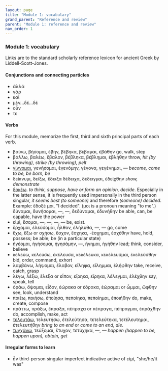 ```yaml
---
layout: page
title: "Module 1: vocabulary"
grand_parent: "Reference and review"
parent: "Module 1: reference and review"
nav_order: 1
---
```


### Module 1: vocabulary

Links are to the standard scholarly reference lexicon for ancient Greek by Liddell-Scott-Jones.


#### Conjunctions and connecting particles

- ἀλλά
- γάρ
- καί
- μέν...δέ...δέ
- οὖν
- τε

#### Verbs

For this module, memorize the first, third and sixth principal parts of each verb.

- βαίνω, βήσομαι, ἔβην, βέβηκα, βέβαμαι, ἐβάθην go, walk, step
- βάλλω, βαλέω, ἔβαλον, βέβληκα, βέβλημαι, ἐβλήθην throw, *hit (by throwing), strike (by throwing), pelt*
- [γίγνομαι](http://folio2.furman.edu/lsj/?urn=urn:cite2:hmt:lsj.chicago_md:n22209), γενήσομαι, ἐγενόμην, γέγονα, γεγένημαι, — *become, come to be, be born, be*
- δείκνυμι, δείξω, ἔδειξα δέδειχα, δέδειγμαι, ἐδείχθην *show, demonstrate*
- [δοκέω](http://folio2.furman.edu/lsj/?urn=urn:cite2:hmt:lsj.chicago_md:n27847).  *to think, suppose, have or form an opinion, decide*.  Especially in the latter sense, it is frequently used impersonally in the third person singular, *it seems best (to someone)* and therefore *(someone) decided*.  Example:  ἔδοξέ μοι, "I decided".  (μοι is a pronoun meaning "to me".)
δύναμαι, δυνήσομαι, —, —, δεδύναμαι, ἐδυνήθην be able, can, be capable, have the power
- εἰμί, ἔσομαι, —, —, —, — be, exist.
- ἔρχομαι, ἐλεύσομαι, ἦλθον, ἐλήλυθα, —, — go, come
- ἔχω, ἕξω or σχήσω, ἔσχον, ἔσχηκα, -έσχημαι, ἐσχέθην have, hold, possess; be able; be (in a particular state)
- ἡγέομαι, ἡγήσομαι, ἡγησάμην, —, ἥγημαι, ἡγήθην lead; think, consider, believe
- κελεύω, κελεύσω, ἐκέλευσα, κεκέλευκα, κεκέλευσμαι, ἐκελεύσθην bid, order, command, exhort
- λαμβάνω, λήψομαι, ἔλαβον, εἴληφα, εἴλημμαι, ἐλήφθην take, receive, catch, grasp
- λέγω, λέξω, ἔλεξα or εἶπον, εἴρηκα, εἴρηκα, λέλεγμαι, ἐλέχθην say, speak, tell
- ὁράω, ὄψομαι, εἶδον, ἑώρακα or ἑόρακα, ἑώραμαι or ὦμμαι, ὤφθην see, look, understand
- ποιέω, ποιήσω, ἐποίησα, πεποίηκα, πεποίημαι, ἐποιήθην do, make, create, compose
- πράττω, πράξω, ἔπραξα, πέπραχα or πέπραγα, πέπραγμαι, ἐπράχθην do, accomplish, make, act
- [τελευτάω](http://folio2.furman.edu/lsj/?urn=urn:cite2:hmt:lsj.chicago_md:n46646), τελευτήσω, ἐτελεύτησα, τετελεύτηκα, τετέλευτημαι, ἐτελευτήθην *bring to an end* or *come to an end, die*.
- [τυγχάνω](http://folio2.furman.edu/lsj/?urn=urn:cite2:hmt:lsj.chicago_md:n105829), τεύξομαι, ἔτυχον, τετύχηκα, —, — *happen (happen to be, happen upon), obtain, get*

#### Irregular forms to learn

- ἦν third-person singular imperfect indicative active of εἰμί, "she/he/it was"
